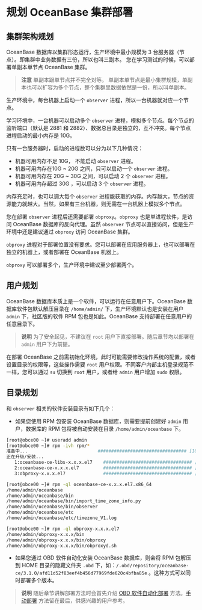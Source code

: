 
# 规划 OceanBase 集群部署

## 集群架构规划

OceanBase 数据库以集群形态运行，生产环境中最小规模为 3 台服务器（节点）。即集群中业务数据有三份，所以也叫三副本。
您在学习测试的时候，可以部署单副本单节点 OceanBase 集群。

> **注意**
单副本跟单节点并不完全对等。
单副本单节点是最小集群规模，单副本也可以扩容为多个节点，整个集群里数据依然是一份，所以叫单副本。

生产环境中，每台机器上启动一个 `observer` 进程，所以一台机器就对应一个节点。

学习环境中，一台机器可以启动多个 `observer` 进程，模拟多个节点。每个节点的监听端口（默认是 2881 和 2882）、数据总目录是独立的，互不冲突。每个节点进程启动的最小内存是 10G。

只有一台服务器时，启动的进程数可以分为以下几种情况：

- 机器可用内存不足 10G， 不能启动 `observer` 进程。
- 机器可用内存在10G ~ 20G 之间，只可以启动一个 `observer` 进程。
- 机器可用内存在 20G ~ 30G 之间，可以启动 2 个 `observer` 进程。
- 机器可用内存超过 30G ，可以启动 3 个 `observer` 进程。

内存充足时，也可以调大每个 `observer` 进程能获取的内存。内存越大，节点的资源能力就越大。当然，如果有三台机器，则无需在一台机器上模拟多个节点。

您在部署 `observer` 进程后还需要部署 `obproxy`。`obproxy` 也是单进程软件，是访问 OceanBase 数据库的反向代理。虽然 `observer` 节点可以直接访问，但是生产环境中还是建议通过 `obproxy` 访问 OceanBase 集群。

`obproxy` 进程对于部署位置没有要求。您可以部署在应用服务器上，也可以部署在独立的机器上，或者部署在 OceanBase 机器上。

`obproxy` 可以部署多个，生产环境中建议至少部署两个。

## 用户规划

OceanBase 数据库本质上是一个软件，可以运行在任意用户下。OceanBase 数据库软件包默认解压目录在 `/home/admin/` 下，生产环境默认也是安装在用户 `admin` 下，社区版的软件 RPM 包也是如此。OceanBase 支持部署在任意用户的任意目录下。

> **说明**
为了安全起见，不建议在 `root` 用户下直接部署。随后章节均以部署在 `admin` 用户下为前提。

在部署 OceanBase 之前需初始化环境，此时可能需要修改操作系统的配置，或者设置目录的权限等，这些操作需要 `root` 用户权限。不同客户内部主机登录规范不一样，您可以通过 `su` 切换到 `root` 用户，或者给 `admin` 用户增加 `sudo` 权限。

## 目录规划

和 `observer` 相关的软件安装目录有如下几个：

- 如果您使用 RPM 包安装 OceanBase 数据库，则需要提前创建好 `admin` 用户，数据库的 RPM 包将被自动安装在目录 `/home/admin/oceanbase` 下。

```bash
[root@obce00 ~]# useradd admin
[root@obce00 ~]# rpm -ivh rpm/*
准备中...                          ################################# [100%]
正在升级/安装...
   1:oceanbase-ce-libs-x.x.x.el7    ################################# [ 33%]
   2:oceanbase-ce-x.x.x.el7         ################################# [ 67%]
   3:obproxy-x.x.x.el7              ################################# [100%]

[root@obce00 ~]# rpm -ql oceanbase-ce-x.x.x.el7.x86_64
/home/admin/oceanbase
/home/admin/oceanbase/bin
/home/admin/oceanbase/bin/import_time_zone_info.py
/home/admin/oceanbase/bin/observer
/home/admin/oceanbase/etc
/home/admin/oceanbase/etc/timezone_V1.log

[root@obce00 ~]# rpm -ql obproxy-x.x.x.el7
/home/admin/obproxy-x.x.x/bin
/home/admin/obproxy-x.x.x/bin/obproxy
/home/admin/obproxy-x.x.x/bin/obproxyd.sh
```

- 如果您通过 OBD 软件自动化安装 OceanBase 数据库，则会将 RPM 包解压到 HOME 目录的隐藏文件夹 `.obd` 下，如：`/.obd/repository/oceanbase-ce/3.1.0/afd11d52f83eef4b456d77969fde620c4bfba85e` 。这种方式可以同时部署多个版本。

> **说明**
随后章节讲解部署方法时会首先介绍 [OBD 软件自动化部署](../2.chapter-2-how-to-deploy-oceanbase-community-edition/7.2-6-how-to-automatically-deploy-a-single-node-cluster-using-obd.md) 方法。[手动部署](../2.chapter-2-how-to-deploy-oceanbase-community-edition/12.2-11-advanced-how-to-manually-deploy-an-oceanbase-cluster.md) 方法留在最后，供感兴趣的用户参考。
